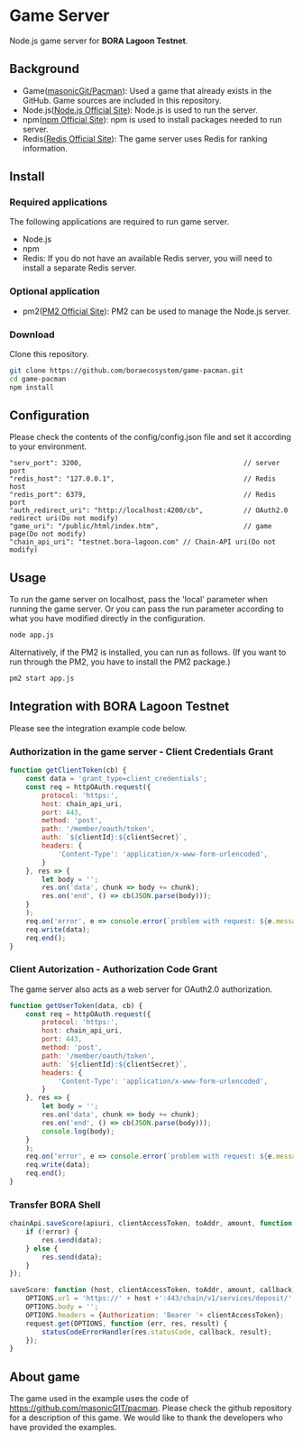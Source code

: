 # Game Server
Node.js game server for **BORA Lagoon Testnet**.

## Background
- Game([masonicGit/Pacman](https://github.com/masonicGIT/pacman)): Used a game that already exists in the GitHub. Game sources are included in this repository.
- Node.js([Node.js Official Site](https://nodejs.org)): Node.js is used to run the server.
- npm([npm Official Site](https://www.npmjs.com/)): npm is used to install packages needed to run server.
- Redis([Redis Official Site](https://redis.io/)): The game server uses Redis for ranking information.


## Install
### Required applications
The following applications are required to run game server.
- Node.js
- npm
- Redis: If you do not have an available Redis server, you will need to install a separate Redis server.
### Optional application
- pm2([PM2 Official Site](http://pm2.keymetrics.io/)): PM2 can be used to manage the Node.js server.
### Download
Clone this repository.
```bash
git clone https://github.com/boraecosystem/game-pacman.git
cd game-pacman
npm install
```


## Configuration
Please check the contents of the config/config.json file and set it according to your environment.
```
"serv_port": 3200,                                        // server port
"redis_host": "127.0.0.1",                                // Redis host
"redis_port": 6379,                                       // Redis port
"auth_redirect_uri": "http://localhost:4200/cb",          // OAuth2.0 redirect uri(Do not modify)
"game_uri": "/public/html/index.htm",                     // game page(Do not modify)
"chain_api_uri": "testnet.bora-lagoon.com" // Chain-API uri(Do not modify)
```


## Usage
To run the game server on localhost, pass the 'local' parameter when running the game server. Or you can pass the run parameter according to what you have modified directly in the configuration.
```bash
node app.js
```
Alternatively, if the PM2 is installed, you can run as follows. (If you want to run through the PM2, you have to install the PM2 package.)
```bash
pm2 start app.js
```


## Integration with **BORA Lagoon Testnet**
Please see the integration example code below.

### Authorization in the game server - Client Credentials Grant
``` javascript
function getClientToken(cb) {
    const data = 'grant_type=client_credentials';
    const req = httpOAuth.request({
        protocol: 'https:',
        host: chain_api_uri,
        port: 443,
        method: 'post',
        path: '/member/oauth/token',
        auth: `${clientId}:${clientSecret}`,
        headers: {
            'Content-Type': 'application/x-www-form-urlencoded',
        }
    }, res => {
        let body = '';
        res.on('data', chunk => body += chunk);
        res.on('end', () => cb(JSON.parse(body)));
    }
    );
    req.on('error', e => console.error(`problem with request: ${e.message}`));
    req.write(data);
    req.end();
}
```

### Client Autorization - Authorization Code Grant
The game server also acts as a web server for OAuth2.0 authorization.
```javascript
function getUserToken(data, cb) {
    const req = httpOAuth.request({
        protocol: 'https:',
        host: chain_api_uri,
        port: 443,
        method: 'post',
        path: '/member/oauth/token',
        auth: `${clientId}:${clientSecret}`,
        headers: {
            'Content-Type': 'application/x-www-form-urlencoded',
        }
    }, res => {
        let body = '';
        res.on('data', chunk => body += chunk);
        res.on('end', () => cb(JSON.parse(body)));
        console.log(body);
    }
    );
    req.on('error', e => console.error(`problem with request: ${e.message}`));
    req.write(data);
    req.end();
}
```

### Transfer BORA Shell
```javascript
chainApi.saveScore(apiuri, clientAccessToken, toAddr, amount, function (error, data) {
    if (!error) {
        res.send(data);
    } else {
        res.send(data);
    }
});

saveScore: function (host, clientAccessToken, toAddr, amount, callback) {
    OPTIONS.url = 'https://' + host +':443/chain/v1/services/deposit/' + toAddr + '/' + amount;
    OPTIONS.body = '';
    OPTIONS.headers = {Authorization: 'Bearer '+ clientAccessToken};
    request.get(OPTIONS, function (err, res, result) {
        statusCodeErrorHandler(res.statusCode, callback, result);
    });
}
```


## About game
The game used in the example uses the code of https://github.com/masonicGIT/pacman. Please check the github repository for a description of this game. We would like to thank the developers who have provided the examples.
